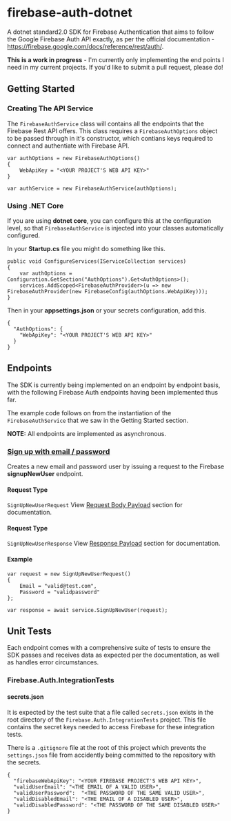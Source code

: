 # firebase-auth-dotnet
A dotnet standard2.0 SDK for Firebase Authentication that aims to follow the Google Firebase Auth API exactly, as per the official documentation - https://firebase.google.com/docs/reference/rest/auth/.

**This is a work in progress** - I'm currently only implementing the end points I need in my current projects. If you'd like to submit a pull request, please do!

## Getting Started

### Creating The API Service
The `FirebaseAuthService` class will contains all the endpoints that the Firebase Rest API offers. This class requires a `FirebaseAuthOptions` object to be passed through in it's constructor, which contians keys required to connect and authentiate with Firebase API.

~~~~
var authOptions = new FirebaseAuthOptions()
{
    WebApiKey = "<YOUR PROJECT'S WEB API KEY>"
}

var authService = new FirebaseAuthService(authOptions);
~~~~

### Using .NET Core
If you are using **dotnet core**, you can configure this at the configuration level, so that `FirebaseAuthService` is injected into your classes automatically configured.

In your **Startup.cs** file you might do something like this.
~~~~
public void ConfigureServices(IServiceCollection services)
{
    var authOptions = Configuration.GetSection("AuthOptions").Get<AuthOptions>();
    services.AddScoped<FirebaseAuthProvider>(u => new FirebaseAuthProvider(new FirebaseConfig(authOptions.WebApiKey)));
}
~~~~
Then in your **appsettings.json** or your secrets configuration, add this.
~~~~
{
  "AuthOptions": {
    "WebApiKey": "<YOUR PROJECT'S WEB API KEY>"
  }
}
~~~~


## Endpoints
The SDK is currently being implemented on an endpoint by endpoint basis, with the following Firebase Auth endpoints having been implemented thus far.

The example code follows on from the instantiation of the `FirebaseAuthService` that we saw in the Getting Started section.

**NOTE:** All endpoints are implemented as asynchronous.

### [Sign up with email / password](https://firebase.google.com/docs/reference/rest/auth/#section-create-email-password)
Creates a new email and password user by issuing a request to the Firebase **signupNewUser** endpoint.

#### Request Type
`SignUpNewUserRequest`
View [Request Body Payload](https://firebase.google.com/docs/reference/rest/auth/#section-create-email-password) section for documentation.

#### Request Type
`SignUpNewUserResponse`
View [Response Payload](https://firebase.google.com/docs/reference/rest/auth/#section-create-email-password) section for documentation.

#### Example
~~~~
var request = new SignUpNewUserRequest()
{
    Email = "valid@test.com",
    Password = "validpassword"
};

var response = await service.SignUpNewUser(request);
~~~~

## Unit Tests
Each endpoint comes with a comprehensive suite of tests to ensure the SDK passes and receives data as expected per the documentation, as well as handles error circumstances.
### Firebase.Auth.IntegrationTests

#### secrets.json
It is expected by the test suite that a file called `secrets.json` exists in the root directory of the `Firebase.Auth.IntegrationTests` project. This file contains the secret keys needed to access Firebase for these integration tests.

There is a `.gitignore` file at the root of this project which prevents the `settings.json` file from accidently being committed to the repository with the secrets.
~~~~
{
  "firebaseWebApiKey": "<YOUR FIREBASE PROJECT'S WEB API KEY>",
  "validUserEmail": "<THE EMAIL OF A VALID USER>",
  "validUserPassword":  "<THE PASSWORD OF THE SAME VALID USER>",
  "validDisabledEmail": "<THE EMAIL OF A DISABLED USER>",
  "validDisabledPassword": "<THE PASSWORD OF THE SAME DISABLED USER>"
}
~~~~
